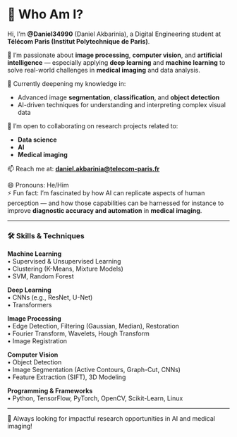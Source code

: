 # 👋 Who Am I?

Hi, I’m **@Daniel34990** (Daniel Akbarinia), a Digital Engineering student at **Télécom Paris (Institut Polytechnique de Paris)**.

🎯 I’m passionate about **image processing**, **computer vision**, and **artificial intelligence** — especially applying **deep learning** and **machine learning** to solve real-world challenges in **medical imaging** and data analysis.

🌱 Currently deepening my knowledge in:
- Advanced image **segmentation**, **classification**, and **object detection**
- AI-driven techniques for understanding and interpreting complex visual data

🤝 I’m open to collaborating on research projects related to:
- **Data science**
- **AI**
- **Medical imaging**

📫 Reach me at: **daniel.akbarinia@telecom-paris.fr**

😄 Pronouns: He/Him  
⚡ Fun fact: I’m fascinated by how AI can replicate aspects of human perception — and how those capabilities can be harnessed for instance to improve **diagnostic accuracy and automation** in **medical imaging**.

---

### 🛠 Skills & Techniques

**Machine Learning**  
• Supervised & Unsupervised Learning  
• Clustering (K-Means, Mixture Models)  
• SVM, Random Forest

**Deep Learning**  
• CNNs (e.g., ResNet, U-Net)  
• Transformers

**Image Processing**  
• Edge Detection, Filtering (Gaussian, Median), Restoration  
• Fourier Transform, Wavelets, Hough Transform  
• Image Registration

**Computer Vision**  
• Object Detection  
• Image Segmentation (Active Contours, Graph-Cut, CNNs)  
• Feature Extraction (SIFT), 3D Modeling

**Programming & Frameworks**  
• Python, TensorFlow, PyTorch, OpenCV, Scikit-Learn, Linux

---

🚀 Always looking for impactful research opportunities in AI and medical imaging!
